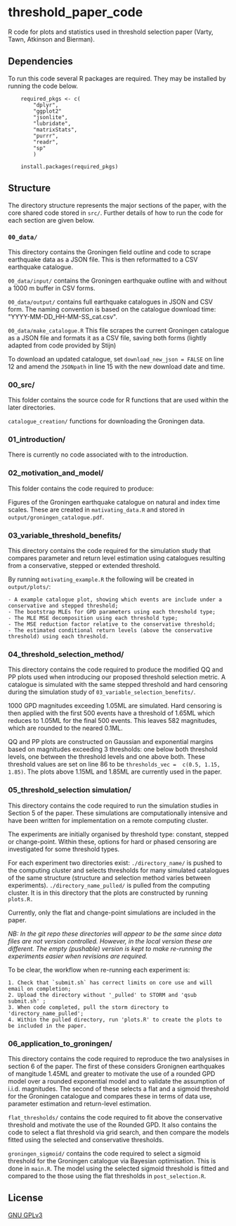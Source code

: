 # threshold_paper_code
R code for plots and statistics used in threshold selection paper (Varty, Tawn, Atkinson and Bierman). 

## Dependencies 
To run this code several R packages are required. They may be installed by running the code below.
    
```
    required_pkgs <- c(
        "dplyr",
        "ggplot2"
        "jsonlite",
        "lubridate",
        "matrixStats",
        "purrr",
        "readr",
        "sp"
        )
        
    install.packages(required_pkgs)
```

## Structure 
The directory structure represents the major sections of the paper, with the core shared code stored in `src/`. Further details of how to run the code for each section are given below.  


### `00_data/`
This directory contains the Groningen field outline and code to scrape earthquake data as a JSON file. This is then reformatted to a CSV earthquake catalogue. 

`00_data/input/` contains the Groningen earthquake outline with and without a 1000 m buffer in CSV forms. 

`00_data/output/` contains full earthquake catalogues in JSON and CSV form. The naming convention is based on the catalogue download time: "YYYY-MM-DD_HH-MM-SS_cat.csv".

`00_data/make_catalogue.R`
This file scrapes the current Groningen catalogue as a JSON file and formats it as a CSV file, saving both forms (lightly adapted from code provided by Stijn) 

To download an updated catalogue, set `download_new_json = FALSE` on line 12 and amend the `JSONpath` in line 15 with the new download date and time.

### 00_src/
This folder contains the source code for R functions that are used within the later directories. 
    
`catalogue_creation/` functions for downloading the Groningen data. 

### 01_introduction/
There is currently no code associated with to the introduction. 

### 02_motivation_and_model/
This folder contains the code required to produce:

Figures of the Groningen earthquake catalogue on natural and index time scales. These are created in ```mativating_data.R``` and stored in ```output/groningen_catalogue.pdf```.

### 03_variable_threshold_benefits/ 
This directory contains the code required for the simulation study that compares parameter and return level estimation using catalogues resulting from a conservative, stepped or extended threshold. 

By running `motivating_example.R` the following will be created in `output/plots/`: 

    - A example catalogue plot, showing which events are include under a conservative and stepped threshold; 
    - The bootstrap MLEs for GPD parameters using each threshold type;
    - The MLE MSE decomposition using each threshold type;
    - The MSE reduction factor relative to the conservative threshold;
    - The estimated conditional return levels (above the conservative threshold) using each threshold.


### 04_threshold_selection_method/
This directory contains the code required to produce the modified QQ and PP plots used when introducing our proposed threshold selection metric. A catalogue is simulated with the same stepped  threshold and hard censoring during the simulation study of `03_variable_selection_benefits/`. 

1000 GPD magnitudes exceeding 1.05ML are simulated. Hard censoring is then applied with the first 500 events have a threshold of 1.65ML which reduces to 1.05ML for the final 500 events. This leaves 582 magnitudes, which are rounded to the neared 0.1ML. 

QQ and PP plots are constructed on Gaussian and exponential margins based on magnitudes exceeding 3 thresholds: one below both threshold levels, one between the threshold levels and one above both. These threshold values are set on line 86 to be `thresholds_vec =  c(0.5, 1.15, 1.85)`. The plots above 1.15ML and 1.85ML are currently used in the paper. 

### 05_threshold_selection simulation/  
This directory contains the code required to run the simulation studies in Section 5 of the paper. These simulations are computationally intensive and  have been written for implementation on a remote computing cluster.

The experiments are initially organised by threshold type: constant, stepped or change-point. Within these, options for hard or phased censoring are investigated for some threshold types. 

For each experiment two directories exist:
 `./directory_name/` is pushed to the computing cluster and selects thresholds for many simulated catalogues of the same structure (structure and selection method varies between experiments). `./directory_name_pulled/` is pulled from the computing cluster. It is in this directory that the plots are constructed by running `plots.R. `

Currently, only the flat and change-point simulations are included in the paper.

_NB: In the git repo these directories will appear to be the same since data files are not version controlled. However, in the local version these are different. The empty (pushable) version is kept to make re-running the experiments easier when revisions are required._ 

To be clear, the workflow when re-running each experiment is: 

    1. Check that `submit.sh` has correct limits on core use and will email on completion; 
    2. Upload the directory without '_pulled' to STORM and 'qsub submit.sh' ;
    3. When code completed, pull the storm directory to 'directory_name_pulled';
    4. Within the pulled directory, run 'plots.R' to create the plots to be included in the paper.

### 06_application_to_groningen/
This directory contains the code required to reproduce the two analysises in section 6 of the paper. The first of these considers Gronignen earthquakes of mangitude 1.45ML and greater to motivate the use of a rounded GPD model over a rounded exponential model and to validate the assumption of i.i.d. magnitudes. The second of these selects a flat and a sigmoid threshold for the Groningen catalogue and compares these in terms of data use, parameter estimation and return-level estimation. 

`flat_thresholds/` contains the code required to fit above the conservative threshold and motivate the use of the Rounded GPD. It also contains the code to select a flat threshold via grid search, and then compare the models fitted using the selected and conservative thresholds.

`groningen_sigmoid/` contains the code required to select a sigmoid threshold for the Groningen catalogue via Bayesian optimisation. This is done in `main.R`. The model using the selected sigmoid threshold is fitted and compared to the those using the flat thresholds in `post_selection.R`.




## License 
[GNU GPLv3](https://choosealicense.com/licenses/gpl-3.0/)
